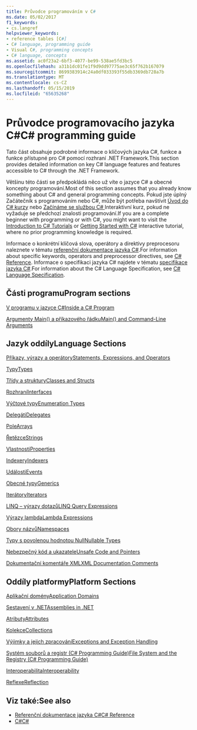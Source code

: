 ```yaml
---
title: Průvodce programováním v C#
ms.date: 05/02/2017
f1_keywords:
- cs.langref
helpviewer_keywords:
- reference tables [C#]
- C# language, programming guide
- Visual C#, programming concepts
- C# language, concepts
ms.assetid: ac0f23a2-6bf3-4077-be99-538ae5fd3bc5
ms.openlocfilehash: a31b1dc01fe1f9d9dd97775ae3c65f762b167079
ms.sourcegitcommit: 8699383914c24a0df033393f55db3369db728a7b
ms.translationtype: MT
ms.contentlocale: cs-CZ
ms.lasthandoff: 05/15/2019
ms.locfileid: "65635268"
---
```

# <a name="c-programming-guide"></a><span data-ttu-id="0729a-102">Průvodce programovacího jazyka C#</span><span class="sxs-lookup"><span data-stu-id="0729a-102">C# programming guide</span></span>
<span data-ttu-id="0729a-103">Tato část obsahuje podrobné informace o klíčových jazyka C#, funkce a funkce přístupné pro C# pomocí rozhraní .NET Framework.</span><span class="sxs-lookup"><span data-stu-id="0729a-103">This section provides detailed information on key C# language features and features accessible to C# through the .NET Framework.</span></span>  
  
 <span data-ttu-id="0729a-104">Většinu této části se předpokládá něco už víte o jazyce C# a obecné koncepty programování.</span><span class="sxs-lookup"><span data-stu-id="0729a-104">Most of this section assumes that you already know something about C# and general programming concepts.</span></span> <span data-ttu-id="0729a-105">Pokud jste úplný Začátečník s programováním nebo C#, může být potřeba navštívit [Úvod do C# kurzy](../tutorials/intro-to-csharp/index.md) nebo [Začínáme se službou C# ](https://www.microsoft.com/net/tutorials/csharp/getting-started) Interaktivní kurz, pokud ne vyžaduje se předchozí znalosti programování.</span><span class="sxs-lookup"><span data-stu-id="0729a-105">If you are a complete beginner with programming or with C#, you might want to visit the [Introduction to C# Tutorials](../tutorials/intro-to-csharp/index.md) or [Getting Started with C#](https://www.microsoft.com/net/tutorials/csharp/getting-started) interactive tutorial, where no prior programming knowledge is required.</span></span>  
  
 <span data-ttu-id="0729a-106">Informace o konkrétní klíčová slova, operátory a direktivy preprocesoru naleznete v tématu [referenční dokumentace jazyka C#](../../csharp/language-reference/index.md).</span><span class="sxs-lookup"><span data-stu-id="0729a-106">For information about specific keywords, operators and preprocessor directives, see [C# Reference](../../csharp/language-reference/index.md).</span></span> <span data-ttu-id="0729a-107">Informace o specifikaci jazyka C# najdete v tématu [specifikace jazyka C#](../../csharp/language-reference/language-specification/index.md).</span><span class="sxs-lookup"><span data-stu-id="0729a-107">For information about the C# Language Specification, see [C# Language Specification](../../csharp/language-reference/language-specification/index.md).</span></span>  
  
## <a name="program-sections"></a><span data-ttu-id="0729a-108">Části programu</span><span class="sxs-lookup"><span data-stu-id="0729a-108">Program sections</span></span>

[<span data-ttu-id="0729a-109">V programu v jazyce C#</span><span class="sxs-lookup"><span data-stu-id="0729a-109">Inside a C# Program</span></span>](../../csharp/programming-guide/inside-a-program/index.md)  
  
[<span data-ttu-id="0729a-110">Argumenty Main() a příkazového řádku</span><span class="sxs-lookup"><span data-stu-id="0729a-110">Main() and Command-Line Arguments</span></span>](../../csharp/programming-guide/main-and-command-args/index.md)  
 
## <a name="language-sections"></a><span data-ttu-id="0729a-111">Jazyk oddíly</span><span class="sxs-lookup"><span data-stu-id="0729a-111">Language Sections</span></span>  
[<span data-ttu-id="0729a-112">Příkazy, výrazy a operátory</span><span class="sxs-lookup"><span data-stu-id="0729a-112">Statements, Expressions, and Operators</span></span>](../../csharp/programming-guide/statements-expressions-operators/index.md)  

 [<span data-ttu-id="0729a-113">Typy</span><span class="sxs-lookup"><span data-stu-id="0729a-113">Types</span></span>](../../csharp/programming-guide/types/index.md)  

 [<span data-ttu-id="0729a-114">Třídy a struktury</span><span class="sxs-lookup"><span data-stu-id="0729a-114">Classes and Structs</span></span>](../../csharp/programming-guide/classes-and-structs/index.md)  
  
 [<span data-ttu-id="0729a-115">Rozhraní</span><span class="sxs-lookup"><span data-stu-id="0729a-115">Interfaces</span></span>](../../csharp/programming-guide/interfaces/index.md)  

 [<span data-ttu-id="0729a-116">Výčtové typy</span><span class="sxs-lookup"><span data-stu-id="0729a-116">Enumeration Types</span></span>](../../csharp/programming-guide/enumeration-types.md)  
  
 [<span data-ttu-id="0729a-117">Delegáti</span><span class="sxs-lookup"><span data-stu-id="0729a-117">Delegates</span></span>](../../csharp/programming-guide/delegates/index.md)  
 
 [<span data-ttu-id="0729a-118">Pole</span><span class="sxs-lookup"><span data-stu-id="0729a-118">Arrays</span></span>](../../csharp/programming-guide/arrays/index.md)  
  
 [<span data-ttu-id="0729a-119">Řetězce</span><span class="sxs-lookup"><span data-stu-id="0729a-119">Strings</span></span>](../../csharp/programming-guide/strings/index.md)  
  
 [<span data-ttu-id="0729a-120">Vlastnosti</span><span class="sxs-lookup"><span data-stu-id="0729a-120">Properties</span></span>](../../csharp/programming-guide/classes-and-structs/properties.md)  
  
 [<span data-ttu-id="0729a-121">Indexery</span><span class="sxs-lookup"><span data-stu-id="0729a-121">Indexers</span></span>](../../csharp/programming-guide/indexers/index.md)  
  
 [<span data-ttu-id="0729a-122">Události</span><span class="sxs-lookup"><span data-stu-id="0729a-122">Events</span></span>](../../csharp/programming-guide/events/index.md)  
  
 [<span data-ttu-id="0729a-123">Obecné typy</span><span class="sxs-lookup"><span data-stu-id="0729a-123">Generics</span></span>](../../csharp/programming-guide/generics/index.md)  
  
 [<span data-ttu-id="0729a-124">Iterátory</span><span class="sxs-lookup"><span data-stu-id="0729a-124">Iterators</span></span>](../../csharp/programming-guide/concepts/iterators.md)
  
 [<span data-ttu-id="0729a-125">LINQ – výrazy dotazů</span><span class="sxs-lookup"><span data-stu-id="0729a-125">LINQ Query Expressions</span></span>](../../csharp/programming-guide/linq-query-expressions/index.md)  
  
 [<span data-ttu-id="0729a-126">Výrazy lambda</span><span class="sxs-lookup"><span data-stu-id="0729a-126">Lambda Expressions</span></span>](../../csharp/programming-guide/statements-expressions-operators/lambda-expressions.md)  
  
 [<span data-ttu-id="0729a-127">Obory názvů</span><span class="sxs-lookup"><span data-stu-id="0729a-127">Namespaces</span></span>](../../csharp/programming-guide/namespaces/index.md)  
  
 [<span data-ttu-id="0729a-128">Typy s povolenou hodnotou Null</span><span class="sxs-lookup"><span data-stu-id="0729a-128">Nullable Types</span></span>](../../csharp/programming-guide/nullable-types/index.md)  
  
 [<span data-ttu-id="0729a-129">Nebezpečný kód a ukazatele</span><span class="sxs-lookup"><span data-stu-id="0729a-129">Unsafe Code and Pointers</span></span>](../../csharp/programming-guide/unsafe-code-pointers/index.md)  
  
 [<span data-ttu-id="0729a-130">Dokumentační komentáře XML</span><span class="sxs-lookup"><span data-stu-id="0729a-130">XML Documentation Comments</span></span>](../../csharp/programming-guide/xmldoc/index.md)  
  
## <a name="platform-sections"></a><span data-ttu-id="0729a-131">Oddíly platformy</span><span class="sxs-lookup"><span data-stu-id="0729a-131">Platform Sections</span></span>  
 [<span data-ttu-id="0729a-132">Aplikační domény</span><span class="sxs-lookup"><span data-stu-id="0729a-132">Application Domains</span></span>](../../framework/app-domains/application-domains.md)  
  
 [<span data-ttu-id="0729a-133">Sestavení v .NET</span><span class="sxs-lookup"><span data-stu-id="0729a-133">Assemblies in .NET</span></span>](../../standard/assembly/index.md)  
  
 [<span data-ttu-id="0729a-134">Atributy</span><span class="sxs-lookup"><span data-stu-id="0729a-134">Attributes</span></span>](../../csharp/programming-guide/concepts/attributes/index.md)  
  
 [<span data-ttu-id="0729a-135">Kolekce</span><span class="sxs-lookup"><span data-stu-id="0729a-135">Collections</span></span>](../../csharp/programming-guide/concepts/collections.md)  
  
 [<span data-ttu-id="0729a-136">Výjimky a jejich zpracování</span><span class="sxs-lookup"><span data-stu-id="0729a-136">Exceptions and Exception Handling</span></span>](../../csharp/programming-guide/exceptions/index.md)  
  
 [<span data-ttu-id="0729a-137">Systém souborů a registr (C# Programming Guide)</span><span class="sxs-lookup"><span data-stu-id="0729a-137">File System and the Registry (C# Programming Guide)</span></span>](../../csharp/programming-guide/file-system/index.md)  
  
 [<span data-ttu-id="0729a-138">Interoperabilita</span><span class="sxs-lookup"><span data-stu-id="0729a-138">Interoperability</span></span>](../../csharp/programming-guide/interop/index.md)  
  
 [<span data-ttu-id="0729a-139">Reflexe</span><span class="sxs-lookup"><span data-stu-id="0729a-139">Reflection</span></span>](../../csharp/programming-guide/concepts/reflection.md)  
  
## <a name="see-also"></a><span data-ttu-id="0729a-140">Viz také:</span><span class="sxs-lookup"><span data-stu-id="0729a-140">See also</span></span>

- [<span data-ttu-id="0729a-141">Referenční dokumentace jazyka C#</span><span class="sxs-lookup"><span data-stu-id="0729a-141">C# Reference</span></span>](../../csharp/language-reference/index.md)
- [<span data-ttu-id="0729a-142">C#</span><span class="sxs-lookup"><span data-stu-id="0729a-142">C#</span></span>](../../csharp/index.md)
